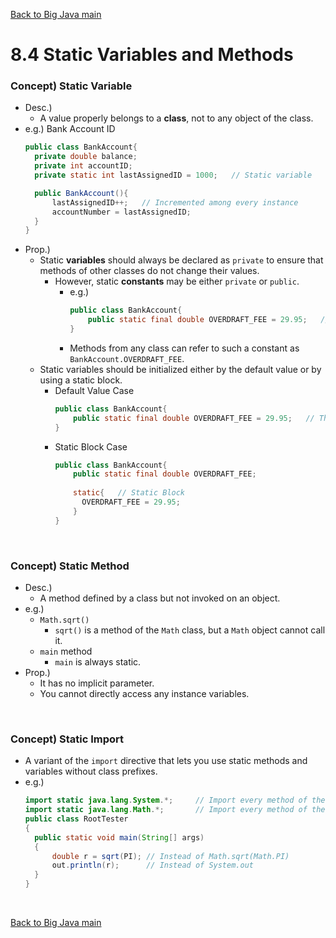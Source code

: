 [Back to Big Java main](../../main.md)

# 8.4 Static Variables and Methods
### Concept) Static Variable
- Desc.)
  - A value properly belongs to a **class**, not to any object of the class. 
- e.g.) Bank Account ID
  ```java
  public class BankAccount{
    private double balance;
    private int accountID;
    private static int lastAssignedID = 1000;   // Static variable

    public BankAccount(){
        lastAssignedID++;   // Incremented among every instance
        accountNumber = lastAssignedID;
    }
  }
  ```
- Prop.)
  - Static **variables** should always be declared as ```private``` to ensure that methods of other classes do not change their values. 
    - However, static **constants** may be either ```private``` or ```public```. 
      - e.g.)
        ```java
        public class BankAccount{
            public static final double OVERDRAFT_FEE = 29.95;   // Public static
        }
        ```
      - Methods from any class can refer to such a constant as ```BankAccount.OVERDRAFT_FEE```. 
  - Static variables should be initialized either by the default value or by using a static block.
    - Default Value Case
      ```java
      public class BankAccount{
          public static final double OVERDRAFT_FEE = 29.95;   // The default value of 29.95.
      }
      ```
    - Static Block Case
      ```java
      public class BankAccount{
          public static final double OVERDRAFT_FEE;
          
          static{   // Static Block
            OVERDRAFT_FEE = 29.95;
          }
      }
      ```

<br>

### Concept) Static Method
- Desc.)
  - A method defined by a class but not invoked on an object.
- e.g.) 
  - ```Math.sqrt()```
    - ```sqrt()``` is a method of the ```Math``` class, but a ```Math``` object cannot call it.
  - ```main``` method
    - ```main``` is always static.
- Prop.)
  - It has no implicit parameter.
  - You cannot directly access any instance variables.

<br>

### Concept) Static Import
- A variant of the ```import``` directive that lets you use static methods and variables without class prefixes.
- e.g.)
  ```java
  import static java.lang.System.*;     // Import every method of the System class.
  import static java.lang.Math.*;       // Import every method of the Math class.
  public class RootTester
  { 
    public static void main(String[] args)
    { 
        double r = sqrt(PI); // Instead of Math.sqrt(Math.PI)
        out.println(r);      // Instead of System.out
    }
  }
  ```


<br>

[Back to Big Java main](../../main.md)